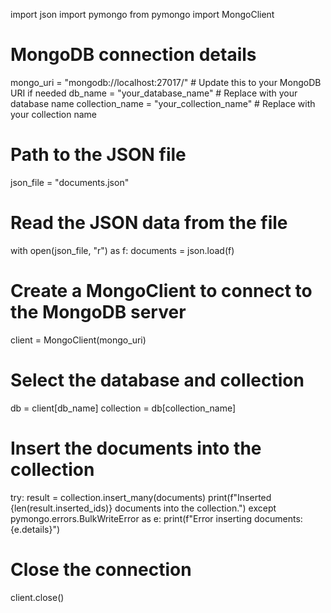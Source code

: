 import json
import pymongo
from pymongo import MongoClient

# MongoDB connection details
mongo_uri = "mongodb://localhost:27017/"  # Update this to your MongoDB URI if needed
db_name = "your_database_name"  # Replace with your database name
collection_name = "your_collection_name"  # Replace with your collection name

# Path to the JSON file
json_file = "documents.json"

# Read the JSON data from the file
with open(json_file, "r") as f:
    documents = json.load(f)

# Create a MongoClient to connect to the MongoDB server
client = MongoClient(mongo_uri)

# Select the database and collection
db = client[db_name]
collection = db[collection_name]

# Insert the documents into the collection
try:
    result = collection.insert_many(documents)
    print(f"Inserted {len(result.inserted_ids)} documents into the collection.")
except pymongo.errors.BulkWriteError as e:
    print(f"Error inserting documents: {e.details}")

# Close the connection
client.close()
